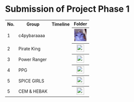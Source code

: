 # Submission of Project Phase 1

<table>
  <tr>
    <th>No.</th>
    <th>Group</th>
    <th>Timeline</th>
    <th>Folder</th>
  </tr>
   <tr>
    <td>1</td>
    <td>c4pybaraaaa</td>
    <td></td>
    <th><a href="PHASE 1/Capybara" ><img src="../../project/images/funny-cat.gif" width="40px" height="40px"></a></th>
  </tr>
  <tr>
    <td>2</td>
    <td>Pirate King</td>
    <td></td>
    <th><a href="PHASE 1" ><img src="../images/folder.png" width="24px" height="24px"></a></th>
  </tr>
  <tr>
    <td>3</td>
    <td>Power Ranger</td>
    <td></td>
    <th><a href="PHASE 1" ><img src="../images/folder.png" width="24px" height="24px"></a></th>
  </tr>
  <tr>
    <td>4</td>
    <td>PPG</td>
    <td></td>
    <th><a href="PHASE 1" ><img src="../images/folder.png" width="24px" height="24px"></a></th>
  </tr>
  <tr>
    <td>5</td>
    <td>SPICE GIRLS</td>
    <td></td>
    <th><a href="PHASE 1/SPECE GIRLS PHASE 1" ><img src="../images/folder.png" width="24px" height="24px"></a></th>
  </tr>
   <td>5</td>
    <td>CEM & HEBAK</td>
    <td></td>
    <th><a href="PHASE 1/CEM & HEBAK 1" ><img src="../images/folder.png" width="24px" height="24px"></a></th>
  <tr>
</table>

